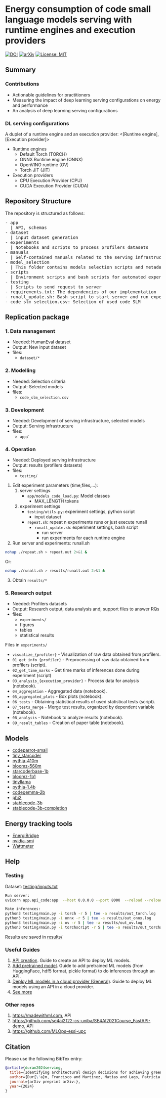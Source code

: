 # Energy consumption of code small language models serving with runtime engines and execution providers


[![DOI](https://zenodo.org/badge/DOI/10.5281/zenodo.14484001.svg)](https://doi.org/10.5281/zenodo.14484001)
[![arXiv](https://img.shields.io/badge/arXiv-2412.15441-b31b1b.svg)](https://arxiv.org/abs/2412.15441)
[![License: MIT](https://img.shields.io/badge/License-MIT-yellow.svg)](https://opensource.org/licenses/MIT)

## Summary

### Contributions
- Actionable guidelines for practitioners
- Measuring the impact of deep learning serving configurations on energy and performance
- An analysis of deep learning serving configurations

### DL serving configurations
A duplet of a runtime engine and an execution provider: <[Runtime engine], [Execution provider]>
- Runtime engines
  - Default Torch (TORCH)
  - ONNX Runtime engine (ONNX)
  - OpenVINO runtime (OV)
  - Torch JIT (JIT)
- Execution providers
  - CPU Execution Provider (CPU)
  - CUDA Execution Provider (CUDA)

## Repository Structure

The repository is structured as follows:

<pre/>
- app
  | API, schemas
- dataset
  | input dataset generation
- experiments
  | Notebooks and scripts to process profilers datasets
- manuals
  | Self-contained manuals related to the serving infrastructure
- model_selection
  | This folder contains models selection scripts and metadata
- scripts
  | Environment scripts and bash scripts for automated experiments
- testing
  | Scripts to send request to server
- requirements.txt: The dependencies of our implementation
- runall_update.sh: Bash script to start server and run experiments
- code_slm_selection.csv: Selection of used code SLM
</pre>


## Replication package

### 1. Data management

- Needed: HumanEval dataset
- Output: New input dataset
- files: 
  - ```dataset/*```

### 2. Modelling

- Needed: Selection criteria
- Output: Selected models
- files:
  - ```code_slm_selection.csv```

### 3. Development

- Needed: Development of serving infrastructure, selected models
- Output: Serving infrastructure
- files:
  - ```app/```

### 4. Operation

- Needed: Deployed serving infrastructure
- Output: results (profilers datasets)
- files:
  - ```testing/```

1. Edit experiment parameters (time,files,...):
   1. server settings
      - ```app/models_code_load.py```: Model classes
        - MAX_LENGTH tokens
   2. experiment settings
      - ```testing/utils.py```: experiment settings, python script
        - input dataset
      - ```repeat.sh```: repeat n experiments runs or just execute runall
        - ```runall_update.sh```: experiment settings, bash script
          - run server
          - run experiments for each runtime engine
2. Run server and experiments: runall.sh
  ```bash
  nohup ./repeat.sh > repeat.out 2>&1 &
  ```

  Or:
  ```bash
  nohup ./runall.sh > results/runall.out 2>&1 &
  ```
3. Obtain ```results/*```

### 5. Research output

- Needed: Profilers datasets
- Output: Research output, data analysis and, support files to answer RQs
- files:
  - ```experiments/```
  - figures
  - tables
  - statistical results

Files in `experiments/`

- `visualize_{profiler}` - Visualization of raw data obtained from profilers.
- `01_get_info_{profiler}` - Preprocessing of raw data obtained from profilers (script).
- `02_get_time_marks` - Get time marks of inferences done during experiment (script)
- `03_analysis_{execution_provider}` - Process data for analysis (notebook).
- `04_aggregation` - Aggregated data (notebook).
- `05_aggregated_plots` - Box plots (notebook).
- `06_tests` - Obtaining statistical results of used statistical tests (script).
- `07_tests_merge` - Merge test results, organized by dependent variable (notebook).
- `08_analysis` - Notebook to analyze results (notebook).
- `09_result_tables` - Creation of paper table (notebook).


## Models

- [codeparrot-small](https://huggingface.co/codeparrot/codeparrot-small)
- [tiny_starcoder](https://huggingface.co/bigcode/tiny_starcoder_py)
- [pythia-410m](https://huggingface.co/EleutherAI/pythia-410m)
- [bloomz-560m](https://huggingface.co/bigscience/bloom-560m)
- [starcoderbase-1b](https://huggingface.co/bigcode/starcoderbase-1b)
- [bloomz-1b1](https://huggingface.co/bigscience/bloomz-1b1)
- [tinyllama](https://huggingface.co/TinyLlama/TinyLlama-1.1B-Chat-v1.0)
- [pythia-1.4b](https://huggingface.co/EleutherAI/pythia-1.4b)
- [codegemma-2b](https://huggingface.co/google/codegemma-2b)
- [phi2](https://huggingface.co/microsoft/phi-2)
- [stablecode-3b](https://huggingface.co/stabilityai/stablecode-instruct-alpha-3b)
- [stablecode-3b-completion](https://huggingface.co/stabilityai/stablecode-completion-alpha-3b-4k)

## Energy tracking tools
- [EnergiBridge](https://github.com/tdurieux/EnergiBridge)
- [nvidia-smi](https://developer.nvidia.com/nvidia-system-management-interface)
- [Wattmeter](https://vitriko.eu/regleta-inteligente-netio-powerbox-4kf)


## Help

### Testing
Dataset:
[testing/inputs.txt](testing/inputs.txt)

```bash
Run server:
uvicorn app.api_code:app  --host 0.0.0.0 --port 8000  --reload --reload-dir app

Make inferences:
python3 testing/main.py -i torch -r 5 | tee -a results/out_torch.log
python3 testing/main.py -i onnx -r 5 | tee -a results/out_onnx.log
python3 testing/main.py -i ov -r 5 | tee -a results/out_ov.log
python3 testing/main.py -i torchscript -r 5 | tee -a results/out_torchscript.log

```
Results are saved in [results/](results/)

### Useful Guides
1. [API creation](manuals/01_create_api.md). Guide to create an API to deploy ML models.
2. [Add pretrained model](manuals/02_add_models.md). Guide to add pretrained ML models (from HuggingFace, hdf5 format, pickle format) to do inferences through an API.
3. [Deploy ML models in a cloud provider (General)](manuals/03_deploy_general.md). Guide to deploy ML models using an API in a cloud provider.
4. [See more](manuals/)

### Other repos
1. https://madewithml.com, API
2. https://github.com/se4ai2122-cs-uniba/SE4AI2021Course_FastAPI-demo, API
3. https://github.com/MLOps-essi-upc


## Citation
Please use the following BibTex entry:

```bibtex
@article{duran2024serving,
  title={Identifying architectural design decisions for achieving green ML serving},
  author={Dur{\'a}n, Francisco and Martinez, Matias and Lago, Patricia and Mart{\'\i}nez-Fern{\'a}ndez, Silverio},
  journal={arXiv preprint arXiv:},
  year={2024}
}
```
